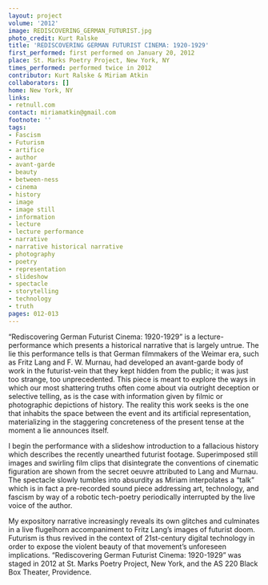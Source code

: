 ```yaml
---
layout: project
volume: '2012'
image: REDISCOVERING_GERMAN_FUTURIST.jpg
photo_credit: Kurt Ralske
title: 'REDISCOVERING GERMAN FUTURIST CINEMA: 1920-1929'
first_performed: first performed on January 20, 2012
place: St. Marks Poetry Project, New York, NY
times_performed: performed twice in 2012
contributor: Kurt Ralske & Miriam Atkin
collaborators: []
home: New York, NY
links:
- retnull.com
contact: miriamatkin@gmail.com
footnote: ''
tags:
- Fascism
- Futurism
- artifice
- author
- avant-garde
- beauty
- between-ness
- cinema
- history
- image
- image still
- information
- lecture
- lecture performance
- narrative
- narrative historical narrative
- photography
- poetry
- representation
- slideshow
- spectacle
- storytelling
- technology
- truth
pages: 012-013
---
```


“Rediscovering German Futurist Cinema: 1920-1929” is a lecture-performance which presents a historical narrative that is largely untrue. The lie this performance tells is that German filmmakers of the Weimar era, such as Fritz Lang and F. W. Murnau, had developed an avant-garde body of work in the futurist-vein that they kept hidden from the public; it was just too strange, too unprecedented. This piece is meant to explore the ways in which our most shattering truths often come about via outright deception or selective telling, as is the case with information given by filmic or photographic depictions of history. The reality this work seeks is the one that inhabits the space between the event and its artificial representation, materializing in the staggering concreteness of the present tense at the moment a lie announces itself.

I begin the performance with a slideshow introduction to a fallacious history which describes the recently unearthed futurist footage. Superimposed still images and swirling film clips that disintegrate the conventions of cinematic figuration are shown from the secret oeuvre attributed to Lang and Murnau. The spectacle slowly tumbles into absurdity as Miriam interpolates a “talk” which is in fact a pre-recorded sound piece addressing art, technology, and fascism by way of a robotic tech-poetry periodically interrupted by the live voice of the author.

My expository narrative increasingly reveals its own glitches and culminates in a live flugelhorn accompaniment to Fritz Lang’s images of futurist doom. Futurism is thus revived in the context of 21st-century digital technology in order to expose the violent beauty of that movement’s unforeseen implications. “Rediscovering German Futurist Cinema: 1920-1929” was staged in 2012 at St. Marks Poetry Project, New York, and the AS 220 Black Box Theater, Providence.
